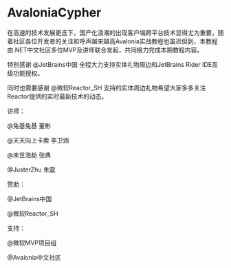 # AvaloniaCypher

在高速的技术发展更迭下，国产化浪潮的出现客户端跨平台技术显得尤为重要，随着社区各位开发者的关注和呼声越来越高Avalonia实战教程也虽迟但到，本教程由.NET中文社区多位MVP及讲师联合发起，共同接力完成本期教程内容。 

特别感谢 @JetBrains中国 全程大力支持实体礼物周边和JetBrains Rider IDE高级功能授权。 

同时也需要感谢 @微软Reactor_SH 支持的实体周边礼物希望大家多多关注Reactor提供的实时最新技术的动态。 



讲师： 

@兔基兔基 董彬 

@天天向上卡索 李卫涵 

@末世浩劫 张典

 @JusterZhu 朱震 



赞助：

 @JetBrains中国 

@微软Reactor_SH 



支持： 

@微软MVP项目组 

@Avalonia中文社区